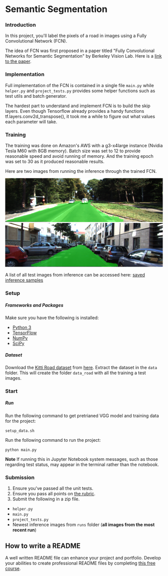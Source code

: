 # Semantic Segmentation
### Introduction
In this project, you'll label the pixels of a road in images using a Fully Convolutional Network (FCN).

The idea of FCN was first proposed in a paper titled "Fully Convolutional Networks for Semantic Segmentation"
by Berkeley Vision Lab. Here is a [link to the paper](https://people.eecs.berkeley.edu/~jonlong/long_shelhamer_fcn.pdf). 

### Implementation
Full implementation of the FCN is contained in a single file `main.py` while `helper.py` and `project_tests.py` 
provides some helper functions such as test utils and batch generator. 


The hardest part to understand and implement FCN is to build the skip layers. Even though Tensorflow already
provides a handy functions tf.layers.conv2d_transpose(), it took me a while to figure out what values
each parameter will take. 

### Training
The training was done on Amazon's AWS with a g3-x4large instance (Nvidia Tesla M60 with 8GB memory). Batch size was
set to 12 to provide reasonable speed and avoid running of memory. And the training epoch was set to 30 as it produced
reasonable results.

Here are two images from running the inference through the trained FCN.

![png](images/um_000007.png)
![png](images/uu_000004.png)

A list of all test images from inference can be accessed here: [saved inference samples](https://github.com/yadongliu/deep-vision-data/tree/master/semantic-segmentation/1511132798.1599922)

### Setup
##### Frameworks and Packages
Make sure you have the following is installed:
 - [Python 3](https://www.python.org/)
 - [TensorFlow](https://www.tensorflow.org/)
 - [NumPy](http://www.numpy.org/)
 - [SciPy](https://www.scipy.org/)
##### Dataset
Download the [Kitti Road dataset](http://www.cvlibs.net/datasets/kitti/eval_road.php) from [here](http://www.cvlibs.net/download.php?file=data_road.zip).  Extract the dataset in the `data` folder.  This will create the folder `data_road` with all the training a test images.

### Start

##### Run

Run the following command to get pretrianed VGG model and training data for the project:
```
setup_data.sh
```

Run the following command to run the project:
```
python main.py
```
**Note** If running this in Jupyter Notebook system messages, such as those regarding test status, may appear in the terminal rather than the notebook.

### Submission
1. Ensure you've passed all the unit tests.
2. Ensure you pass all points on [the rubric](https://review.udacity.com/#!/rubrics/989/view).
3. Submit the following in a zip file.
 - `helper.py`
 - `main.py`
 - `project_tests.py`
 - Newest inference images from `runs` folder  (**all images from the most recent run**)
 
 ## How to write a README
A well written README file can enhance your project and portfolio.  Develop your abilities to create professional README files by completing [this free course](https://www.udacity.com/course/writing-readmes--ud777).
